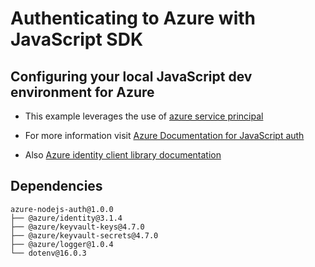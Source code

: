 # Authenticating to Azure with JavaScript SDK

## Configuring your local JavaScript dev environment for Azure

- This example leverages the use of [azure service principal](https://learn.microsoft.com/en-us/azure/purview/create-service-principal-azure)

- For more information visit [Azure Documentation for JavaScript auth](https://learn.microsoft.com/en-us/azure/developer/javascript/core/configure-local-development-environment?tabs=azure-portal%2Cbash)

- Also [Azure identity client library documentation](https://learn.microsoft.com/en-us/javascript/api/overview/azure/identity-readme?view=azure-node-latest)

## Dependencies

```
azure-nodejs-auth@1.0.0 
├── @azure/identity@3.1.4
├── @azure/keyvault-keys@4.7.0
├── @azure/keyvault-secrets@4.7.0
├── @azure/logger@1.0.4
└── dotenv@16.0.3
```
